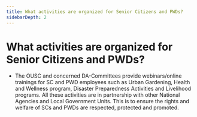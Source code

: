 ```yaml
---
title: What activities are organized for Senior Citizens and PWDs?
sidebarDepth: 2
---
```


# What activities are organized for Senior Citizens and PWDs?


 - The OUSC and concerned DA-Committees provide webinars/online trainings for SC and PWD employees such as Urban Gardening, Health and Wellness program, Disaster Preparedness Activities and Livelihood programs. All these activities are in partnership with other National Agencies and Local Government Units. This is to ensure the rights and welfare of SCs and PWDs are respected, protected and promoted.
